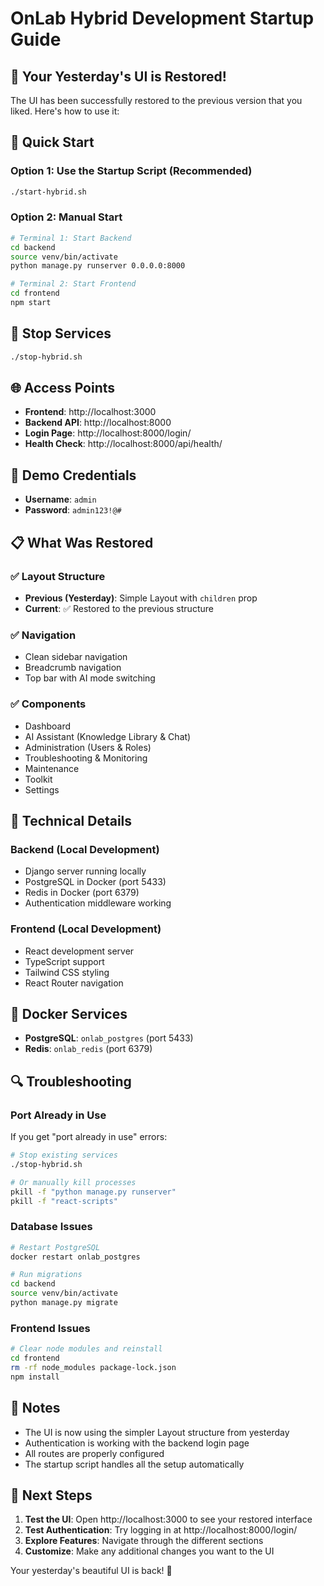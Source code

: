 # OnLab Hybrid Development Startup Guide

## 🎉 Your Yesterday's UI is Restored!

The UI has been successfully restored to the previous version that you liked. Here's how to use it:

## 🚀 Quick Start

### Option 1: Use the Startup Script (Recommended)
```bash
./start-hybrid.sh
```

### Option 2: Manual Start
```bash
# Terminal 1: Start Backend
cd backend
source venv/bin/activate
python manage.py runserver 0.0.0.0:8000

# Terminal 2: Start Frontend
cd frontend
npm start
```

## 🛑 Stop Services
```bash
./stop-hybrid.sh
```

## 🌐 Access Points

- **Frontend**: http://localhost:3000
- **Backend API**: http://localhost:8000
- **Login Page**: http://localhost:8000/login/
- **Health Check**: http://localhost:8000/api/health/

## 🔐 Demo Credentials
- **Username**: `admin`
- **Password**: `admin123!@#`

## 📋 What Was Restored

### ✅ Layout Structure
- **Previous (Yesterday)**: Simple Layout with `children` prop
- **Current**: ✅ Restored to the previous structure

### ✅ Navigation
- Clean sidebar navigation
- Breadcrumb navigation
- Top bar with AI mode switching

### ✅ Components
- Dashboard
- AI Assistant (Knowledge Library & Chat)
- Administration (Users & Roles)
- Troubleshooting & Monitoring
- Maintenance
- Toolkit
- Settings

## 🔧 Technical Details

### Backend (Local Development)
- Django server running locally
- PostgreSQL in Docker (port 5433)
- Redis in Docker (port 6379)
- Authentication middleware working

### Frontend (Local Development)
- React development server
- TypeScript support
- Tailwind CSS styling
- React Router navigation

## 🐳 Docker Services
- **PostgreSQL**: `onlab_postgres` (port 5433)
- **Redis**: `onlab_redis` (port 6379)

## 🔍 Troubleshooting

### Port Already in Use
If you get "port already in use" errors:
```bash
# Stop existing services
./stop-hybrid.sh

# Or manually kill processes
pkill -f "python manage.py runserver"
pkill -f "react-scripts"
```

### Database Issues
```bash
# Restart PostgreSQL
docker restart onlab_postgres

# Run migrations
cd backend
source venv/bin/activate
python manage.py migrate
```

### Frontend Issues
```bash
# Clear node modules and reinstall
cd frontend
rm -rf node_modules package-lock.json
npm install
```

## 📝 Notes

- The UI is now using the simpler Layout structure from yesterday
- Authentication is working with the backend login page
- All routes are properly configured
- The startup script handles all the setup automatically

## 🎯 Next Steps

1. **Test the UI**: Open http://localhost:3000 to see your restored interface
2. **Test Authentication**: Try logging in at http://localhost:8000/login/
3. **Explore Features**: Navigate through the different sections
4. **Customize**: Make any additional changes you want to the UI

Your yesterday's beautiful UI is back! 🎉
